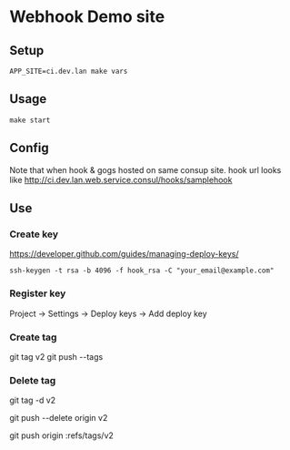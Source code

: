 Webhook Demo site
=================

## Setup

```
APP_SITE=ci.dev.lan make vars
```

## Usage

```
make start
```

## Config

Note that when hook & gogs hosted on same consup site. hook url looks like 
http://ci.dev.lan.web.service.consul/hooks/samplehook

## Use

### Create key
https://developer.github.com/guides/managing-deploy-keys/

```
ssh-keygen -t rsa -b 4096 -f hook_rsa -C "your_email@example.com"
```


### Register key

Project -> Settings -> Deploy keys -> Add deploy key


### Create tag

git tag v2
git push --tags


### Delete tag

git tag -d v2

git push --delete origin v2

git push origin :refs/tags/v2